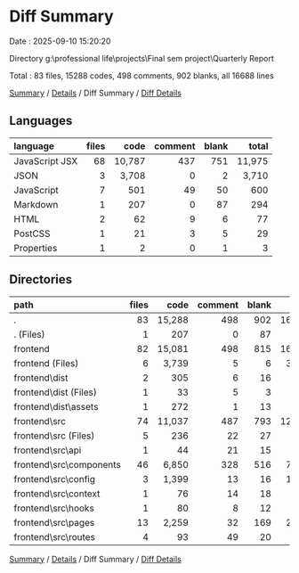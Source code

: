 # Diff Summary

Date : 2025-09-10 15:20:20

Directory g:\\professional life\\projects\\Final sem project\\Quarterly Report

Total : 83 files,  15288 codes, 498 comments, 902 blanks, all 16688 lines

[Summary](results.md) / [Details](details.md) / Diff Summary / [Diff Details](diff-details.md)

## Languages
| language | files | code | comment | blank | total |
| :--- | ---: | ---: | ---: | ---: | ---: |
| JavaScript JSX | 68 | 10,787 | 437 | 751 | 11,975 |
| JSON | 3 | 3,708 | 0 | 2 | 3,710 |
| JavaScript | 7 | 501 | 49 | 50 | 600 |
| Markdown | 1 | 207 | 0 | 87 | 294 |
| HTML | 2 | 62 | 9 | 6 | 77 |
| PostCSS | 1 | 21 | 3 | 5 | 29 |
| Properties | 1 | 2 | 0 | 1 | 3 |

## Directories
| path | files | code | comment | blank | total |
| :--- | ---: | ---: | ---: | ---: | ---: |
| . | 83 | 15,288 | 498 | 902 | 16,688 |
| . (Files) | 1 | 207 | 0 | 87 | 294 |
| frontend | 82 | 15,081 | 498 | 815 | 16,394 |
| frontend (Files) | 6 | 3,739 | 5 | 6 | 3,750 |
| frontend\\dist | 2 | 305 | 6 | 16 | 327 |
| frontend\\dist (Files) | 1 | 33 | 5 | 3 | 41 |
| frontend\\dist\\assets | 1 | 272 | 1 | 13 | 286 |
| frontend\\src | 74 | 11,037 | 487 | 793 | 12,317 |
| frontend\\src (Files) | 5 | 236 | 22 | 27 | 285 |
| frontend\\src\\api | 1 | 44 | 21 | 15 | 80 |
| frontend\\src\\components | 46 | 6,850 | 328 | 516 | 7,694 |
| frontend\\src\\config | 3 | 1,399 | 13 | 16 | 1,428 |
| frontend\\src\\context | 1 | 76 | 14 | 18 | 108 |
| frontend\\src\\hooks | 1 | 80 | 8 | 12 | 100 |
| frontend\\src\\pages | 13 | 2,259 | 32 | 169 | 2,460 |
| frontend\\src\\routes | 4 | 93 | 49 | 20 | 162 |

[Summary](results.md) / [Details](details.md) / Diff Summary / [Diff Details](diff-details.md)